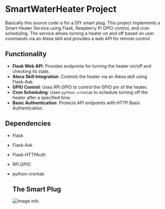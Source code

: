 # SmartWaterHeater Project 

Basically this source code is for a DIY smart plug. This project implements a Smart Heater Service using Flask, Raspberry Pi GPIO control, and cron scheduling. The service allows turning a heater on and off based on user commands via an Alexa skill and provides a web API for remote control.

## Functionality

- **Flask Web API**: Provides endpoints for turning the heater on/off and checking its state.
- **Alexa Skill Integration**: Controls the heater via an Alexa skill using Flask-Ask.
- **GPIO Control**: Uses RPi.GPIO to control the GPIO pin of the heater.
- **Cron Scheduling**: Uses `python-crontab` to schedule turning off the heater after a specified time.
- **Basic Authentication**: Protects API endpoints with HTTP Basic Authentication.

## Dependencies

- Flask
- Flask-Ask
- Flask-HTTPAuth
- RPi.GPIO
- python-crontab

  ## The Smart Plug

  ![image info](./plug_images/SmartHeater.png)

